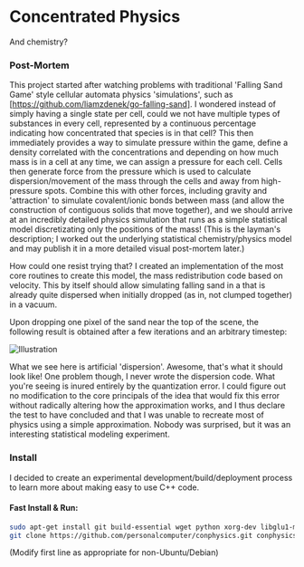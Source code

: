 Concentrated Physics
====================

And chemistry?

### Post-Mortem
This project started after watching problems with traditional 'Falling Sand Game' style cellular automata physics 'simulations', such as [https://github.com/liamzdenek/go-falling-sand]. I wondered instead of simply having a single state per cell, could we not have multiple types of substances in every cell, represented by a continuous percentage indicating how concentrated that species is in that cell? This then immediately provides a way to simulate pressure within the game, define a density correlated with the concentrations and depending on how much mass is in a cell at any time, we can assign a pressure for each cell. Cells then generate force from the pressure which is used to calculate dispersion/movement of the mass through the cells and away from high-pressure spots. Combine this with other forces, including gravity and 'attraction' to simulate covalent/ionic bonds between mass (and allow the construction of contiguous solids that move together), and we should arrive at an incredibly detailed physics simulation that runs as a simple statistical model discretizating only the positions of the mass! (This is the layman's description; I worked out the underlying statistical chemistry/physics model and may publish it in a more detailed visual post-mortem later.)

How could one resist trying that? I created an implementation of the most core routines to create this model, the mass redistribution code based on velocity. This by itself should allow simulating falling sand in a  that is already quite dispersed when initially dropped (as in, not clumped together) in a vacuum.

Upon dropping one pixel of the sand near the top of the scene, the following result is obtained after a few iterations and an arbitrary timestep:

![Illustration](http://i.imgur.com/40UUuoh.png "Illustration")

What we see here is artificial 'dispersion'. Awesome, that's what it should look like! One problem though, I never wrote the dispersion code. What you're seeing is inured entirely by the quantization error. I could figure out no modification to the core principals of the idea that would fix this error without radically altering how the approximation works, and I thus declare the test to have concluded and that I was unable to recreate most of physics using a simple approximation. Nobody was surprised, but it was an interesting statistical modeling experiment.

### Install
I decided to create an experimental development/build/deployment process to learn more about making easy to use C++ code.

#### Fast Install & Run:
```bash
sudo apt-get install git build-essential wget python xorg-dev libglu1-mesa-dev libarmadillo-dev &&
git clone https://github.com/personalcomputer/conphysics.git conphysics && cd conphysics/project && ./get-extra-deps-crossplatform.sh && ./compile.sh && cd .. && ./conphysics
```

(Modify first line as appropriate for non-Ubuntu/Debian)